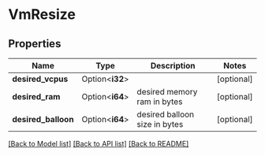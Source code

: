 # VmResize

## Properties

Name | Type | Description | Notes
------------ | ------------- | ------------- | -------------
**desired_vcpus** | Option<**i32**> |  | [optional]
**desired_ram** | Option<**i64**> | desired memory ram in bytes | [optional]
**desired_balloon** | Option<**i64**> | desired balloon size in bytes | [optional]

[[Back to Model list]](../README.md#documentation-for-models) [[Back to API list]](../README.md#documentation-for-api-endpoints) [[Back to README]](../README.md)


